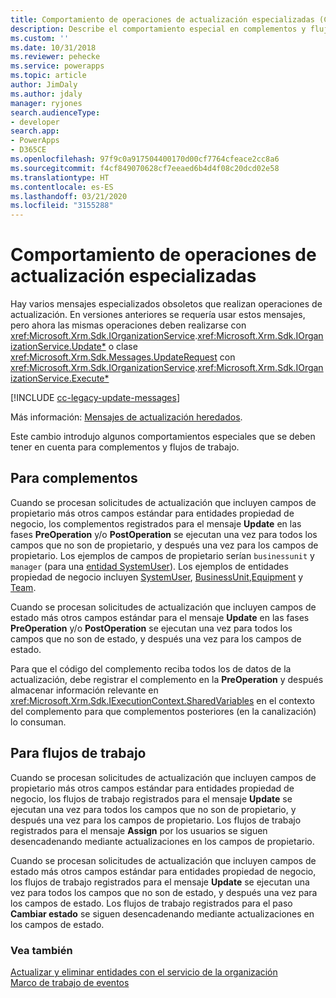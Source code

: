 ```yaml
---
title: Comportamiento de operaciones de actualización especializadas (Common Data Service) | Microsoft Docs
description: Describe el comportamiento especial en complementos y flujos de trabajo para eventos de actualización debido a mensajes obsoletos.
ms.custom: ''
ms.date: 10/31/2018
ms.reviewer: pehecke
ms.service: powerapps
ms.topic: article
author: JimDaly
ms.author: jdaly
manager: ryjones
search.audienceType:
- developer
search.app:
- PowerApps
- D365CE
ms.openlocfilehash: 97f9c0a917504400170d00cf7764cfeace2cc8a6
ms.sourcegitcommit: f4cf849070628cf7eeaed6b4d4f08c20dcd02e58
ms.translationtype: HT
ms.contentlocale: es-ES
ms.lasthandoff: 03/21/2020
ms.locfileid: "3155288"
---
```

# <a name="behavior-of-specialized-update-operations"></a>Comportamiento de operaciones de actualización especializadas

Hay varios mensajes especializados obsoletos que realizan operaciones de actualización. En versiones anteriores se requería usar estos mensajes, pero ahora las mismas operaciones deben realizarse con <xref:Microsoft.Xrm.Sdk.IOrganizationService>.<xref:Microsoft.Xrm.Sdk.IOrganizationService.Update*> o clase <xref:Microsoft.Xrm.Sdk.Messages.UpdateRequest> con <xref:Microsoft.Xrm.Sdk.IOrganizationService>.<xref:Microsoft.Xrm.Sdk.IOrganizationService.Execute*>

[!INCLUDE [cc-legacy-update-messages](includes/cc-legacy-update-messages.md)]

Más información: [Mensajes de actualización heredados](org-service/entity-operations-update-delete.md#legacy-update-messages). 

Este cambio introdujo algunos comportamientos especiales que se deben tener en cuenta para complementos y flujos de trabajo. 

## <a name="for-plug-ins"></a>Para complementos

Cuando se procesan solicitudes de actualización que incluyen campos de propietario más otros campos estándar para entidades propiedad de negocio, los complementos registrados para el mensaje **Update** en las fases **PreOperation** y/o **PostOperation** se ejecutan una vez para todos los campos que no son de propietario, y después una vez para los campos de propietario. Los ejemplos de campos de propietario serían `businessunit` y `manager` (para una [entidad SystemUser](reference/entities/systemuser.md)). Los ejemplos de entidades propiedad de negocio incluyen [SystemUser](reference/entities/systemuser.md), [BusinessUnit](reference/entities/businessunit.md),[Equipment](/dynamics365/customer-engagement/developer/entities/equipment) y [Team](reference/entities/team.md).

Cuando se procesan solicitudes de actualización que incluyen campos de estado más otros campos estándar para el mensaje **Update** en las fases **PreOperation** y/o **PostOperation** se ejecutan una vez para todos los campos que no son de estado, y después una vez para los campos de estado.

Para que el código del complemento reciba todos los de datos de la actualización, debe registrar el complemento en la **PreOperation** y después almacenar información relevante en <xref:Microsoft.Xrm.Sdk.IExecutionContext.SharedVariables> en el contexto del complemento para que complementos posteriores (en la canalización) lo consuman.

## <a name="for-workflows"></a>Para flujos de trabajo

Cuando se procesan solicitudes de actualización que incluyen campos de propietario más otros campos estándar para entidades propiedad de negocio, los flujos de trabajo registrados para el mensaje **Update** se ejecutan una vez para todos los campos que no son de propietario, y después una vez para los campos de propietario. Los flujos de trabajo registrados para el mensaje **Assign** por los usuarios se siguen desencadenando mediante actualizaciones en los campos de propietario.

Cuando se procesan solicitudes de actualización que incluyen campos de estado más otros campos estándar para entidades propiedad de negocio, los flujos de trabajo registrados para el mensaje **Update** se ejecutan una vez para todos los campos que no son de estado, y después una vez para los campos de estado. Los flujos de trabajo registrados para el paso **Cambiar estado** se siguen desencadenando mediante actualizaciones en los campos de estado.

### <a name="see-also"></a>Vea también

[Actualizar y eliminar entidades con el servicio de la organización](org-service/entity-operations-update-delete.md)<br />
[Marco de trabajo de eventos](event-framework.md)
